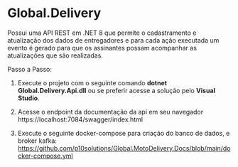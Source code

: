 # Global.Delivery
Possui uma API REST em .NET 8 que permite o cadastramento e atualização dos dados de entregadores e para cada ação executada um evento é gerado para que os assinantes possam acompanhar as atualizações que são realizadas.

Passo a Passo:

1. Execute o projeto com o seguinte comando <b>dotnet Global.Delivery.Api.dll</b> ou se preferir acesse a solução pelo <b>Visual Studio</b>.

2. Acesse o endpoint da documentação da api em seu navegador https://localhost:7084/swagger/index.html

3. Execute o seguinte docker-compose para criação do banco de dados, e broker kafka: https://github.com/p10solutions/Global.MotoDelivery.Docs/blob/main/docker-compose.yml 
